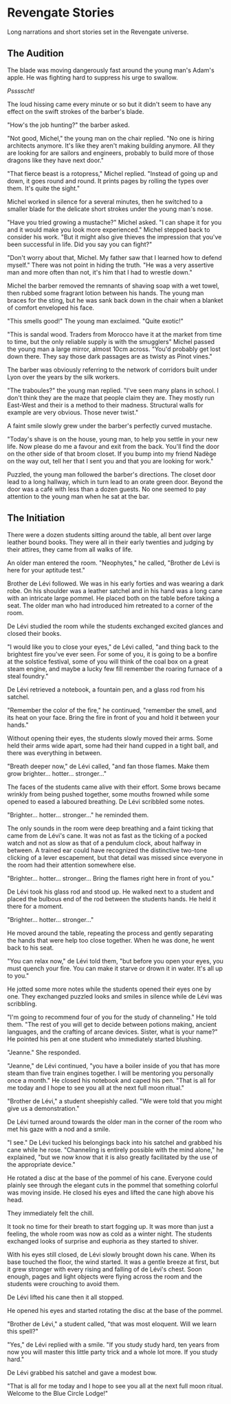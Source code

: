 Revengate Stories
=================

Long narrations and short stories set in the Revengate universe. 


## The Audition
The blade was moving dangerously fast around the young man's Adam's apple. He was fighting hard to suppress his urge to swallow.

*Psssscht!*

The loud hissing came every minute or so but it didn't seem to have any effect on the swift strokes of the barber's blade.

"How's the job hunting?" the barber asked.

"Not good, Michel," the young man on the chair replied. "No one is hiring architects anymore. It's like they aren't making building anymore. All they are looking for are sailors and engineers, probably to build more of those dragons like they have next door."

"That fierce beast is a rotopress," Michel replied. "Instead of going up and down, it goes round and round. It prints pages by rolling the types over them. It's quite the sight."

Michel worked in silence for a several minutes, then he switched to a smaller blade for the delicate short strokes under the young man's nose.

"Have you tried growing a mustache?" Michel asked. "I can shape it for you and it would make you look more experienced." Michel stepped back to consider his work. "But it might also give thieves the impression that you've been successful in life. Did you say you can fight?"

"Don't worry about that, Michel. My father saw that I learned how to defend myself." There was not point in hiding the truth. "He was a very assertive man and more often than not, it's him that I had to wrestle down." 

Michel the barber removed the remnants of shaving soap with a wet towel, then rubbed some fragrant lotion between his hands. The young man braces for the sting, but he was sank back down in the chair when a blanket of comfort enveloped his face.

"This smells good!" The young man exclaimed. "Quite exotic!"

"This is sandal wood. Traders from Morocco have it at the market from time to time, but the only reliable supply is with the smugglers" Michel passed the young man a large mirror, almost 10cm across. "You'd probably get lost down there. They say those dark passages are as twisty as Pinot vines."

The barber was obviously referring to the network of corridors built under Lyon over the years by the silk workers.

"The traboules?" the young man replied. "I've seen many plans in school. I don't think they are the maze that people claim they are. They mostly run East-West and their is a method to their madness. Structural walls for example are very obvious. Those never twist." 

A faint smile slowly grew under the barber's perfectly curved mustache. 

"Today's shave is on the house, young man, to help you settle in your new life. Now please do me a favour and exit from the back. You'll find the door on the other side of that broom closet. If you bump into my friend Nadège on the way out, tell her that I sent you and that you are looking for work."

Puzzled, the young man followed the barber's directions. The closet door lead to a long hallway, which in turn lead to an orate green door. Beyond the door was a café with less than a dozen guests. No one seemed to pay attention to the young man when he sat at the bar.


## The Initiation

There were a dozen students sitting around the table, all bent over large leather bound books. They were all in their early twenties and judging by their attires, they came from all walks of life.

An older man entered the room. "Neophytes," he called, "Brother de Lévi is here for your aptitude test."

Brother de Lévi followed. We was in his early forties and was wearing a dark robe. On his shoulder was a leather satchel and in his hand was a long cane with an intricate large pommel. He placed both on the table before taking a seat. The older man who had introduced him retreated to a corner of the room.

De Lévi studied the room while the students exchanged excited glances and closed their books. 

"I would like you to close your eyes," de Lévi called, "and thing back to the brightest fire you've ever seen. For some of you, it is going to be a bonfire at the solstice festival, some of you will think of the coal box on a great steam engine, and maybe a lucky few fill remember the roaring furnace of a steal foundry."

De Lévi retrieved a notebook, a fountain pen, and a glass rod from his satchel.

"Remember the color of the fire," he continued, "remember the smell, and its heat on your face. Bring the fire in front of you and hold it between your hands."

Without opening their eyes, the students slowly moved their arms. Some held their arms wide apart, some had their hand cupped in a tight ball, and there was everything in between.

"Breath deeper now," de Lévi called, "and fan those flames. Make them grow brighter... hotter... stronger..."

The faces of the students came alive with their effort. Some brows became wrinkly from being pushed together, some mouths frowned while some opened to eased a laboured breathing. De Lévi scribbled some notes.

"Brighter... hotter... stronger..." he reminded them.

The only sounds in the room were deep breathing and a faint ticking that came from de Lévi's cane. It was not as fast as the ticking of a pocked watch and not as slow as that of a pendulum clock, about halfway in between. A trained ear could have recognized the distinctive two-tone clicking of a lever escapement, but that detail was missed since everyone in the room had their attention somewhere else.

"Brighter... hotter... stronger... Bring the flames right here in front of you." 

De Lévi took his glass rod and stood up. He walked next to a student and placed the bulbous end of the rod between the students hands. He held it there for a moment.

"Brighter... hotter... stronger..." 

He moved around the table, repeating the process and gently separating the hands that were help too close together. When he was done, he went back to his seat.

"You can relax now," de Lévi told them, "but before you open your eyes, you must quench your fire. You can make it starve or drown it in water. It's all up to you."

He jotted some more notes while the students opened their eyes one by one. They exchanged puzzled looks and smiles in silence while de Lévi was scribbling.

"I'm going to recommend four of you for the study of channeling." He told them. "The rest of you will get to decide between potions making, ancient languages, and the crafting of arcane devices. Sister, what is your name?" He pointed his pen at one student who immediately started blushing.

"Jeanne." She responded.

"Jeanne," de Lévi continued, "you have a boiler inside of you that has more steam than five train engines together. I will be mentoring you personally once a month." He closed his notebook and caped his pen. "That is all for me today and I hope to see you all at the next full moon ritual."

"Brother de Lévi," a student sheepishly called. "We were told that you might give us a demonstration."

De Lévi turned around towards the older man in the corner of the room who met his gaze with a nod and a smile.

"I see." De Lévi tucked his belongings back into his satchel and grabbed his cane while he rose. "Channeling is entirely possible with the mind alone," he explained, "but we now know that it is also greatly facilitated by the use of the appropriate device."

He rotated a disc at the base of the pommel of his cane. Everyone could plainly see through the elegant cuts in the pommel that something colorful was moving inside. He closed his eyes and lifted the cane high above his head.

They immediately felt the chill.

It took no time for their breath to start fogging up. It was more than just a feeling, the whole room was now as cold as a winter night. The students exchanged looks of surprise and euphoria as they started to shiver.

With his eyes still closed, de Lévi slowly brought down his cane. When its base touched the floor, the wind started. It was a gentle breeze at first, but it grew stronger with every rising and falling of de Lévi's chest. Soon enough, pages and light objects were flying across the room and the students were crouching to avoid them.

De Lévi lifted his cane then it all stopped.

He opened his eyes and started rotating the disc at the base of the pommel. 

"Brother de Lévi," a student called, "that was most eloquent. Will we learn this spell?"

"Yes," de Lévi replied with a smile. "If you study study hard, ten years from now you will master this little party trick and a whole lot more. If you study hard."

De Lévi grabbed his satchel and gave a modest bow.

"That is all for me today and I hope to see you all at the next full moon ritual. Welcome to the Blue Circle Lodge!"
